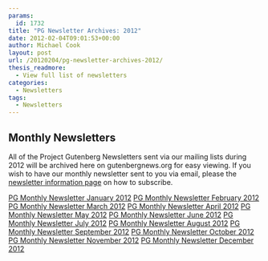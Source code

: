 ```yaml
---
params:
  id: 1732
title: "PG Newsletter Archives: 2012"
date: 2012-02-04T09:01:53+00:00
author: Michael Cook
layout: post
url: /20120204/pg-newsletter-archives-2012/
thesis_readmore:
  - View full list of newsletters
categories:
  - Newsletters
tags:
  - Newsletters
---
```

## Monthly Newsletters

All of the Project Gutenberg Newsletters sent via our mailing lists during 2012 will be archived here on gutenbergnews.org for easy viewing. If you wish to have our monthly newsletter sent to you via email, please the [newsletter information page](/newsletter/ "Sign up to the PG Newsletters") on how to subscribe.

<a href="/20120104/pg-monthly-newsletter-2012-01-04/" target="new">PG Monthly Newsletter January 2012</a>
<a href="/20120204/pg-monthly-newsletter-2012-02-04/" target="new">PG Monthly Newsletter February 2012</a>
<a href="/20120307/pg-monthly-newsletter-2012-03-07/" target="new">PG Monthly Newsletter March 2012</a>
<a href="/20120404/pg-monthly-newsletter-2012-04-04/" target="new">PG Monthly Newsletter April 2012</a>
<a href="/20120502/pg-monthly-newsletter-2012-05-02/" target="new">PG Monthly Newsletter May 2012</a>
<a href="/20120606/pg-monthly-newsletter-2012-06-06/" target="new">PG Monthly Newsletter June 2012</a>
<a href="/20120704/pg-monthly-newsletter-2012-07-04/" target="new">PG Monthly Newsletter July 2012</a>
<a href="/20120802/pg-monthly-newsletter-2012-08-02/" target="new">PG Monthly Newsletter August 2012</a>
<a href="/20120905/pg-monthly-newsletter-2012-09-05/" target="new">PG Monthly Newsletter September 2012</a>
<a href="/20121009/pg-monthly-newsletter-2012-10-03/" target="new">PG Monthly Newsletter October 2012</a>
<a href="/20121108/pg-monthly-newsletter-2012-11-07/" target="new">PG Monthly Newsletter November 2012</a>
<a href="/20121205/pg-monthly-newsletter-2012-12-05/" target="new">PG Monthly Newsletter December 2012</a>
